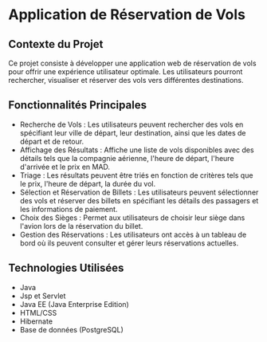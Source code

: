 # Application de Réservation de Vols

## Contexte du Projet

Ce projet consiste à développer une application web de réservation de vols pour offrir une expérience utilisateur optimale. Les utilisateurs pourront rechercher, visualiser et réserver des vols vers différentes destinations.

## Fonctionnalités Principales

- Recherche de Vols : Les utilisateurs peuvent rechercher des vols en spécifiant leur ville de départ, leur destination, ainsi que les dates de départ et de retour.
- Affichage des Résultats : Affiche une liste de vols disponibles avec des détails tels que la compagnie aérienne, l'heure de départ, l'heure d'arrivée et le prix en MAD.
- Triage : Les résultats peuvent être triés en fonction de critères tels que le prix, l'heure de départ, la durée du vol.
- Sélection et Réservation de Billets : Les utilisateurs peuvent sélectionner des vols et réserver des billets en spécifiant les détails des passagers et les informations de paiement.
- Choix des Sièges : Permet aux utilisateurs de choisir leur siège dans l'avion lors de la réservation du billet.
- Gestion des Réservations : Les utilisateurs ont accès à un tableau de bord où ils peuvent consulter et gérer leurs réservations actuelles.

## Technologies Utilisées

- Java
- Jsp et Servlet
- Java EE (Java Enterprise Edition)
- HTML/CSS
- Hibernate
- Base de données (PostgreSQL)
